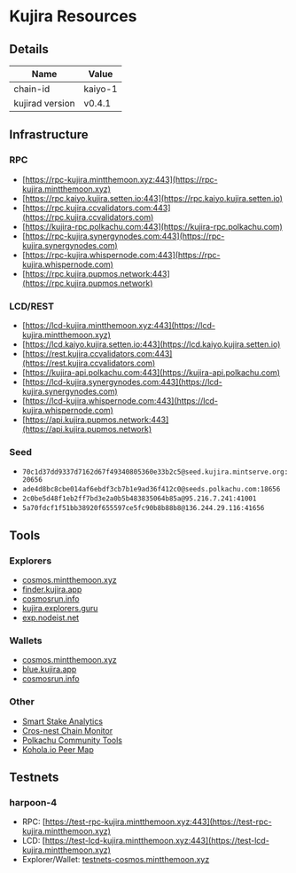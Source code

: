 # Kujira Resources

## Details
| Name | Value |
| --- | --- |
| chain-id | kaiyo-1 |
| kujirad version | v0.4.1 |


## Infrastructure
### RPC
- [https://rpc-kujira.mintthemoon.xyz:443](https://rpc-kujira.mintthemoon.xyz)
- [https://rpc.kaiyo.kujira.setten.io:443](https://rpc.kaiyo.kujira.setten.io)
- [https://rpc.kujira.ccvalidators.com:443](https://rpc.kujira.ccvalidators.com)
- [https://kujira-rpc.polkachu.com:443](https://kujira-rpc.polkachu.com)
- [https://rpc-kujira.synergynodes.com:443](https://rpc-kujira.synergynodes.com)
- [https://rpc-kujira.whispernode.com:443](https://rpc-kujira.whispernode.com)
- [https://rpc.kujira.pupmos.network:443](https://rpc.kujira.pupmos.network)

### LCD/REST
- [https://lcd-kujira.mintthemoon.xyz:443](https://lcd-kujira.mintthemoon.xyz)
- [https://lcd.kaiyo.kujira.setten.io:443](https://lcd.kaiyo.kujira.setten.io)
- [https://rest.kujira.ccvalidators.com:443](https://rest.kujira.ccvalidators.com)
- [https://kujira-api.polkachu.com:443](https://kujira-api.polkachu.com)
- [https://lcd-kujira.synergynodes.com:443](https://lcd-kujira.synergynodes.com)
- [https://lcd-kujira.whispernode.com:443](https://lcd-kujira.whispernode.com)
- [https://api.kujira.pupmos.network:443](https://api.kujira.pupmos.network)

### Seed
- `70c1d37dd9337d7162d67f49340805360e33b2c5@seed.kujira.mintserve.org:20656`
- `ade4d8bc8cbe014af6ebdf3cb7b1e9ad36f412c0@seeds.polkachu.com:18656`
- `2c0be5d48f1eb2ff7bd3e2a0b5b483835064b85a@95.216.7.241:41001`
- `5a70fdcf1f51bb38920f655597ce5fc90b8b88b8@136.244.29.116:41656`

## Tools
### Explorers
- [cosmos.mintthemoon.xyz](https://cosmos.mintthemoon.xyz/kujira)
- [finder.kujira.app](https://finder.kujira.app)
- [cosmosrun.info](https://cosmosrun.info/kujira)
- [kujira.explorers.guru](https://kujira.explorers.guru)
- [exp.nodeist.net](https://exp.nodeist.net)

### Wallets
- [cosmos.mintthemoon.xyz](https://cosmos.mintthemoon.xyz/kujira)
- [blue.kujira.app](https://blue.kujira.app/wallet)
- [cosmosrun.info](https://cosmosrun.info/kujira)


### Other
- [Smart Stake Analytics](https://kujira.smartstake.io)
- [Cros-nest Chain Monitor](https://chain-monitor.cros-nest.com/d/Cros-nest/block-chains?orgId=1&var-chain_id=kaiyo-1)
- [Polkachu Community Tools](https://polkachu.com/networks/kujira)
- [Kohola.io Peer Map](https://map.kohola.io)

## Testnets
### harpoon-4
- RPC: [https://test-rpc-kujira.mintthemoon.xyz:443](https://test-rpc-kujira.mintthemoon.xyz)
- LCD: [https://test-lcd-kujira.mintthemoon.xyz:443](https://test-lcd-kujira.mintthemoon.xyz)
- Explorer/Wallet: [testnets-cosmos.mintthemoon.xyz](https://testnets-cosmos.mintthemoon.xyz/kujira)